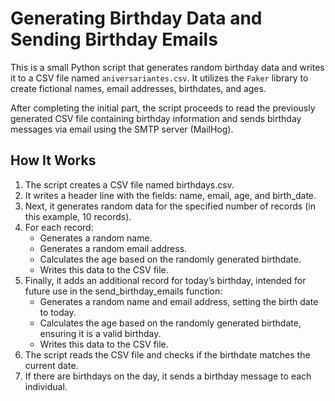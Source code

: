 # Generating Birthday Data and Sending Birthday Emails

This is a small Python script that generates random birthday data and writes it to a CSV file named `aniversariantes.csv`. It utilizes the `Faker` library to create fictional names, email addresses, birthdates, and ages.

After completing the initial part, the script proceeds to read the previously generated CSV file containing birthday information and sends birthday messages via email using the SMTP server (MailHog).


## How It Works

1. The script creates a CSV file named birthdays.csv.
2. It writes a header line with the fields: name, email, age, and birth_date.
3. Next, it generates random data for the specified number of records (in this example, 10 records).
4. For each record:
    - Generates a random name.
    - Generates a random email address.
    - Calculates the age based on the randomly generated birthdate.
    - Writes this data to the CSV file.
5. Finally, it adds an additional record for today’s birthday, intended for future use in the send_birthday_emails function:
    - Generates a random name and email address, setting the birth date to today.
    - Calculates the age based on the randomly generated birthdate, ensuring it is a valid birthday.
    - Writes this data to the CSV file.
6. The script reads the CSV file and checks if the birthdate matches the current date.
7. If there are birthdays on the day, it sends a birthday message to each individual.
